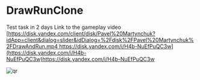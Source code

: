 # DrawRunClone
Test task in 2 days
Link to the gameplay video [[https://disk.yandex.com/client/disk/Pavel%20Martynchuk?idApp=client&dialog=slider&idDialog=%2Fdisk%2FPavel%20Martynchuk%2FDrawAndRun.mp4
](https://disk.yandex.com/i/H4b-NuEfPuQC3w)https://disk.yandex.com/i/H4b-NuEfPuQC3w](https://disk.yandex.com/i/H4b-NuEfPuQC3w)https://disk.yandex.com/i/H4b-NuEfPuQC3w

![qr](https://github.com/martynchook/DrawRunClone/assets/61172625/d3a6c3f0-cd76-4a63-abbd-a2d62ad80df9)
